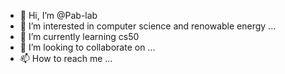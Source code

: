 - 👋 Hi, I’m @Pab-lab
- 👀 I’m interested in computer science and renowable energy ...
- 🌱 I’m currently learning cs50
- 💞️ I’m looking to collaborate on ...
- 📫 How to reach me ...

<!---
Pab-lab/Pab-lab is a ✨ special ✨ repository because its `README.md` (this file) appears on your GitHub profile.
You can click the Preview link to take a look at your changes.
--->
